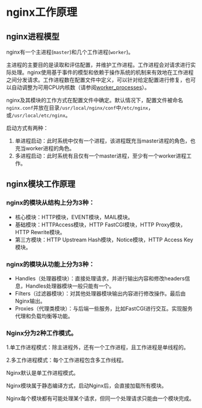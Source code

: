 # nginx工作原理

## nginx进程模型

nginx有一个主进程(`master`)和几个工作进程(`worker`)。  

主进程的主要目的是读取和评估配置，并维护工作进程。工作进程会对请求进行实际处理。nginx使用基于事件的模型和依赖于操作系统的机制来有效地在工作进程之间分发请求。工作进程数在配置文件中定义，可以针对给定配置进行修复，也可以自动调整为可用CPU内核数（请参阅[worker\_processes](http://nginx.org/en/docs/ngx_core_module.html#worker_processes)）。

nginx及其模块的工作方式在配置文件中确定。默认情况下，配置文件被命名`nginx.conf`并放在目录`/usr/local/nginx/conf`中`/etc/nginx`，或`/usr/local/etc/nginx`。

启动方式有两种：

1. 单进程启动：此时系统中仅有一个进程，该进程既充当master进程的角色，也充当worker进程的角色。
2. 多进程启动：此时系统有且仅有一个master进程，至少有一个worker进程工作。

## nginx模块工作原理

### nginx的模块从结构上分为3种：

* 核心模块：HTTP模块，EVENT模块，MAIL模块。
* 基础模块：HTTPAccess模块，HTTP FastCGI模块，HTTP Proxy模块，HTTP Rewrite模块。
* 第三方模块：HTTP Upstream Hash模块，Notice模块，HTTP Access Key模块。

### nginx的模块从功能上分为3种：

* Handles（处理器模块）：直接处理请求，并进行输出内容和修改headers信息，Handles处理器模块一般只能有一个。
* Filters（过滤器模块）：对其他处理器模块输出内容进行修改操作。最后由Nginx输出。
* Proxies（代理类模块）：与后端一些服务，比如FastCGI进行交互。实现服务代理和负载均衡等功能。

### Nginx分为2种工作模式。

1.单工作进程模式：除主进程外，还有一个工作进程，且工作进程是单线程的。

2.多工作进程模式：每个工作进程包含多工作线程。

Nginx默认是单工作进程模式。

Nginx模块属于静态编译方式，启动Nginx后，会直接加载所有模块。

Nginx每个模块都有可能处理某个请求，但同一个处理请求只能由一个模块完成。
